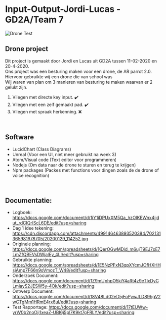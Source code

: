# Input-Output-Jordi-Lucas - GD2A/Team 7

![Drone Test](https://cdn.discordapp.com/attachments/499146463893520384/702125375450513448/unknown.png) <br>
<h2> Drone project </h2>
Dit project is gemaakt door Jordi en Lucas uit GD2A tussen 11-02-2020 en 20-4-2020. <br>
Ons project was een besturing maken voor een drone, de AR parrot 2.0. <br>
Hiervoor gebruikte wij een drone die van school was <br>
Wij waren van plan om 3 manieren van besturing te maken waarvan er 2 gelukt zijn. <br>

1. Vliegen met directe key input. :heavy_check_mark: <br>
2. Vliegen met een zelf gemaakt pad. :heavy_check_mark: <br>
3. Vliegen met spraak herkenning. :x: <br>
<br>
<h2> Software </h2>

* LucidChart (Class Diagrams) <br>
* Unreal (Voor een UI, niet meer gebruikt na week 3) <br>
* Atom/Visual code (Text editor voor programmeren) <br>
* Nodejs (Om data naar de drone te sturen en terug te krijgen) <br>
* Npm packages (Packes met functions voor dingen zoals de de drone of voice recognition) <br>
<br>
<h2> Documentatie:</h2>

* Logboek: https://docs.google.com/document/d/1iY1iDPUxXM5Qa_hzOlKEWnx4jjdut_rdCIQrIScL6DE/edit?usp=sharing <br>
* Dag 1 idee tekening: https://cdn.discordapp.com/attachments/499146463893520384/702131365981978705/20200129_114252.jpg <br>
* Originele planning: https://docs.google.com/spreadsheets/d/1QerOGwMDid_m6ujT9EJ7xE7LmZfQBEVsDWjaIEy_4LI/edit?usp=sharing<br>
* Gebruikte planning: https://docs.google.com/spreadsheets/d/1E5NzPFxN3qpXYcmJOfHXHHsjAmp7F66n9oVmozT_W48/edit?usp=sharing <br>
* Onderzoek Document: https://docs.google.com/document/d/1Z9mUphpO5kiY4aRt4z9eTlxDyCLmiayS2JESW5y-4Ok/edit?usp=sharing <br>
* Ontwerp Document: https://docs.google.com/document/d/18V48Ld02eD5jFoPywJLD89hgV2wCTgMm1HRmE4rx6uI/edit?usp=sharing <br>
* Test Rapportage: https://docs.google.com/document/d/17tEUWw-yrW0b2noOji1xeaZ-UBI6j5pl7K9kt7gFRLY/edit?usp=sharing <br>
